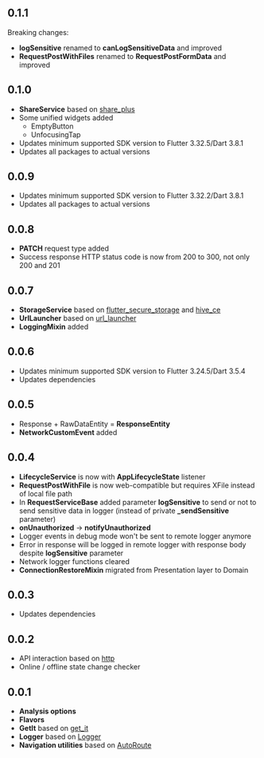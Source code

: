 ## 0.1.1

Breaking changes:

* **logSensitive** renamed to **canLogSensitiveData** and improved
* **RequestPostWithFiles** renamed to **RequestPostFormData** and improved

## 0.1.0

* **ShareService** based on [share_plus](https://pub.dev/packages/share_plus)
* Some unified widgets added
  * EmptyButton
  * UnfocusingTap
* Updates minimum supported SDK version to Flutter 3.32.5/Dart 3.8.1
* Updates all packages to actual versions

## 0.0.9

* Updates minimum supported SDK version to Flutter 3.32.2/Dart 3.8.1
* Updates all packages to actual versions

## 0.0.8

* **PATCH** request type added
* Success response HTTP status code is now from 200 to 300, not only 200 and 201

## 0.0.7

* **StorageService** based on 
[flutter_secure_storage](https://pub.dev/packages/flutter_secure_storage) 
and [hive_ce](https://pub.dev/packages/hive_ce)
* **UrlLauncher** based on [url_launcher](https://pub.dev/packages/url_launcher)
* **LoggingMixin** added

## 0.0.6

* Updates minimum supported SDK version to Flutter 3.24.5/Dart 3.5.4
* Updates dependencies

## 0.0.5

* Response + RawDataEntity = **ResponseEntity**
* **NetworkCustomEvent** added

## 0.0.4

* **LifecycleService** is now with **AppLifecycleState** listener
* **RequestPostWithFile** is now web-compatible but requires XFile instead of 
local file path
* In **RequestServiceBase** added parameter **logSensitive** to send or not to
send sensitive data in logger (instead of private **_sendSensitive** parameter)
* **onUnauthorized** -> **notifyUnauthorized**
* Logger events in debug mode won't be sent to remote logger anymore
* Error in response will be logged in remote logger with response body despite
**logSensitive** parameter
* Network logger functions cleared
* **ConnectionRestoreMixin** migrated from Presentation layer to Domain

## 0.0.3

* Updates dependencies

## 0.0.2

* API interaction based on [http](https://pub.dev/packages/http)
* Online / offline state change checker

## 0.0.1

* **Analysis options**
* **Flavors**
* **GetIt** based on [get_it](https://pub.dev/packages/get_it)
* **Logger** based on [Logger](https://pub.dev/packages/logger)
* **Navigation utilities** based on [AutoRoute](https://pub.dev/packages/auto_route)